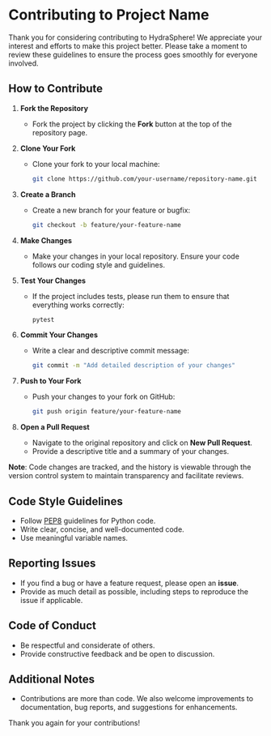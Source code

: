 # Contributing to Project Name

Thank you for considering contributing to HydraSphere! We appreciate your interest and efforts to make this project better. Please take a moment to review these guidelines to ensure the process goes smoothly for everyone involved.

## How to Contribute

1. **Fork the Repository**
   - Fork the project by clicking the **Fork** button at the top of the repository page.

2. **Clone Your Fork**
   - Clone your fork to your local machine:
     ```bash
     git clone https://github.com/your-username/repository-name.git
     ```

3. **Create a Branch**
   - Create a new branch for your feature or bugfix:
     ```bash
     git checkout -b feature/your-feature-name
     ```

4. **Make Changes**
   - Make your changes in your local repository. Ensure your code follows our coding style and guidelines.

5. **Test Your Changes**
   - If the project includes tests, please run them to ensure that everything works correctly:
     ```bash
     pytest
     ```

6. **Commit Your Changes**
   - Write a clear and descriptive commit message:
     ```bash
     git commit -m "Add detailed description of your changes"
     ```

7. **Push to Your Fork**
   - Push your changes to your fork on GitHub:
     ```bash
     git push origin feature/your-feature-name
     ```

8. **Open a Pull Request**
   - Navigate to the original repository and click on **New Pull Request**.
   - Provide a descriptive title and a summary of your changes.

**Note**: Code changes are tracked, and the history is viewable through the version control system to maintain transparency and facilitate reviews.

## Code Style Guidelines
- Follow [PEP8](https://www.python.org/dev/peps/pep-0008/) guidelines for Python code.
- Write clear, concise, and well-documented code.
- Use meaningful variable names.

## Reporting Issues
- If you find a bug or have a feature request, please open an **issue**.
- Provide as much detail as possible, including steps to reproduce the issue if applicable.

## Code of Conduct
- Be respectful and considerate of others.
- Provide constructive feedback and be open to discussion.

## Additional Notes
- Contributions are more than code. We also welcome improvements to documentation, bug reports, and suggestions for enhancements.

Thank you again for your contributions!

